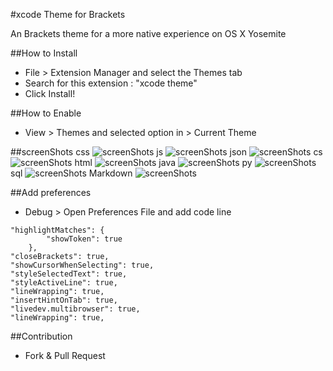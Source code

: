 #xcode Theme for Brackets

An Brackets theme for a more native experience on OS X Yosemite

##How to Install
  - File > Extension Manager and select the Themes tab
  - Search for this extension : "xcode theme"
  - Click Install!

##How to Enable
  - View > Themes and selected option in > Current Theme

##screenShots
css
![screenShots](https://github.com/DH3ALEJANDRO/xcodeTheme-for-brackets/blob/master/Shots/css.png)
js
![screenShots](https://github.com/DH3ALEJANDRO/xcodeTheme-for-brackets/blob/master/Shots/js.png)
json
![screenShots](https://github.com/DH3ALEJANDRO/xcodeTheme-for-brackets/blob/master/Shots/json.png)
cs
![screenShots](https://github.com/DH3ALEJANDRO/xcodeTheme-for-brackets/blob/master/Shots/cs.png)
html
![screenShots](https://github.com/DH3ALEJANDRO/xcodeTheme-for-brackets/blob/master/Shots/html.png)
java
![screenShots](https://github.com/DH3ALEJANDRO/xcodeTheme-for-brackets/blob/master/Shots/java.png)
py
![screenShots](https://github.com/DH3ALEJANDRO/xcodeTheme-for-brackets/blob/master/Shots/py.png)
sql
![screenShots](https://github.com/DH3ALEJANDRO/xcodeTheme-for-brackets/blob/master/Shots/sql.png)
Markdown
![screenShots](https://github.com/DH3ALEJANDRO/xcodeTheme-for-brackets/blob/master/Shots/Markdown.png)

##Add preferences
  - Debug > Open Preferences File and add code line
```
"highlightMatches": {
        "showToken": true
    },
"closeBrackets": true,
"showCursorWhenSelecting": true,
"styleSelectedText": true,
"styleActiveLine": true,
"lineWrapping": true,
"insertHintOnTab": true,
"livedev.multibrowser": true,
"lineWrapping": true,
```
##Contribution

 - Fork & Pull Request
